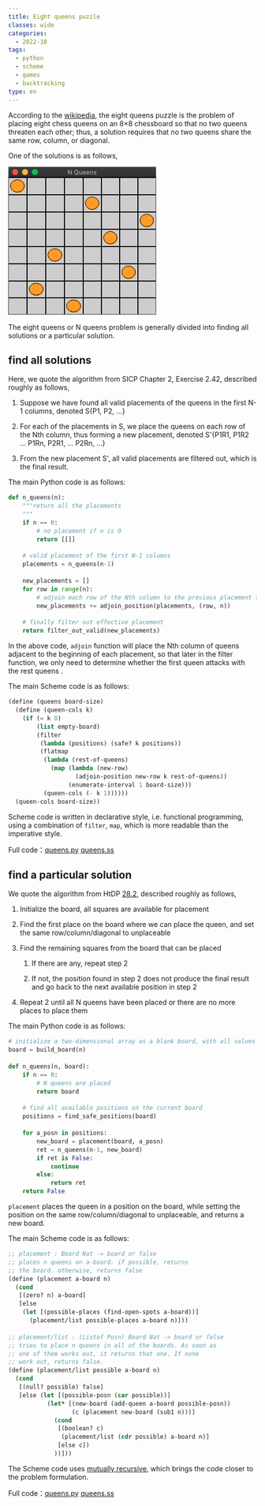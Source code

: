 ```yaml
---
title: Eight queens puzzle
classes: wide
categories:
  - 2022-10
tags:
  - python
  - scheme
  - games
  - backtracking
type: en
---
```


According to the [wikipedia](https://en.wikipedia.org/wiki/Eight_queens_puzzle), the eight queens puzzle is the problem of placing eight chess queens on an 8×8 chessboard so that no two queens threaten each other; thus, a solution requires that no two queens share the same row, column, or diagonal.

One of the solutions is as follows,

![8-queens](https://raw.githubusercontent.com/xiez/xiez.github.io/master/assets/images/2022/10/n-queens.png "8 queens")

The eight queens or N queens problem is generally divided into finding all solutions or a particular solution.

## find all solutions

Here, we quote the algorithm from SICP Chapter 2, Exercise 2.42, described roughly as follows,

1. Suppose we have found all valid placements of the queens in the first N-1 columns, denoted S{P1, P2, ...}

2. For each of the placements in S, we place the queens on each row of the Nth column, thus forming a new placement, denoted S'{P1R1, P1R2 ... P1Rn, P2R1, ... P2Rn, ...}

3. From the new placement S', all valid placements are filtered out, which is the final result.

The main Python code is as follows:

```python
def n_queens(n):
    """return all the placements
    """
    if n == 0:
        # no placement if n is 0
        return [[]]

    # valid placement of the first N-1 columns
    placements = n_queens(n-1)

    new_placements = []
    for row in range(n):
        # adjoin each row of the Nth column to the previous placement to form a new placement
        new_placements += adjoin_position(placements, (row, n))

    # finally filter out effective placement
    return filter_out_valid(new_placements)
```

In the above code, `adjoin` function will place the Nth column of queens adjacent to the beginning of each placement, so that later in the filter function, we only need to determine whether the first queen attacks with the rest queens .

The main Scheme code is as follows:

```lisp
(define (queens board-size)
  (define (queen-cols k)
    (if (= k 0)
        (list empty-board)
        (filter
         (lambda (positions) (safe? k positions))
         (flatmap
          (lambda (rest-of-queens)
            (map (lambda (new-row)
                   (adjoin-position new-row k rest-of-queens))
                 (enumerate-interval 1 board-size)))
          (queen-cols (- k 1))))))
  (queen-cols board-size))
```

Scheme code is written in declarative style, i.e. functional programming, using a combination of `filter`, `map`, which is more readable than the imperative style.

Full code：[queens.py](https://github.com/xiez/SICP-exercises/blob/master/2.42/queens.py) [queens.ss](https://github.com/xiez/SICP-exercises/blob/master/2.42/exer.ss)

## find a particular solution

We quote the algorithm from HtDP [28.2](https://htdp.org/2003-09-26/Book/curriculum-Z-H-35.html#node_sec_28.2), described roughly as follows,

1. Initialize the board, all squares are available for placement

2. Find the first place on the board where we can place the queen, and set the same row/column/diagonal to unplaceable

3. Find the remaining squares from the board that can be placed

    1. If there are any, repeat step 2

    2. If not, the position found in step 2 does not produce the final result and go back to the next available position in step 2

4. Repeat 2 until all N queens have been placed or there are no more places to place them

The main Python code is as follows:

```python
# initialize a two-dimensional array as a blank board, with all values set to False
board = build_board(n)

def n_queens(n, board):
    if n == 0:
        # N queens are placed
        return board

    # find all available positions on the current board
    positions = find_safe_positions(board)

    for a_posn in positions:
        new_board = placement(board, a_posn)
        ret = n_queens(n-1, new_board)
        if ret is False:
            continue
        else:
            return ret
    return False
```

`placement` places the queen in a position on the board, while setting the position on the same row/column/diagonal to unplaceable, and returns a new board.

The main Scheme code is as follows:

```lisp
;; placement : Board Nat -> board or false
;; places n queens on a-board. if possible, returns
;; the board. otherwise, returns false
(define (placement a-board n)
  (cond
   [(zero? n) a-board]
   [else
    (let [(possible-places (find-open-spots a-board))]
      (placement/list possible-places a-board n)]))
 
;; placement/list : (Listof Posn) Board Nat -> board or false
;; tries to place n queens in all of the boards. As soon as
;; one of them works out, it returns that one. If none
;; work out, returns false.
(define (placement/list possible a-board n)
  (cond
   [(null? possible) false]
   [else (let [(possible-posn (car possible))]
           (let* [(new-board (add-queen a-board possible-posn))
                  (c (placement new-board (sub1 n)))]
             (cond
              [(boolean? c)
               (placement/list (cdr possible) a-board n)]
              [else c])
             ))]))
```

The Scheme code uses [mutually recursive](https://htdp.org/2003-09-26/Book/curriculum-Z-H-20.html#node_idx_1084), which brings the code closer to the problem formulation.

Full code：[queens.py](https://github.com/xiez/HtDP-exercises/blob/master/28-traversing-graphs/nqueens.py) [queens.ss](https://github.com/xiez/HtDP-exercises/blob/master/28-traversing-graphs/queens.ss)
